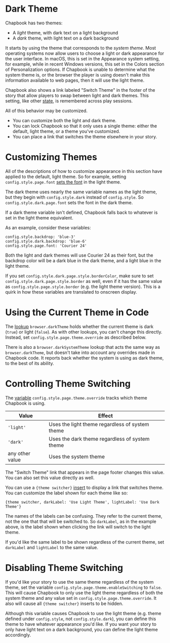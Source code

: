 # Dark Theme

Chapbook has two themes:

- A _light_ theme, with dark text on a light background
- A _dark_ theme, with light text on a dark background

It starts by using the theme that corresponds to the _system theme_. Most
operating systems now allow users to choose a light or dark appearance for the
user interface. In macOS, this is set in the Appearance system setting, for
example, while in recent Windows versions, this set in the Colors section of
Personalization options. If Chapbook is unable to determine what the system
theme is, or the browser the player is using doesn't make this information
available to web pages, then it will use the light theme.

Chapbook also shows a link labeled "Switch Theme" in the footer of the story
that allow players to swap between light and dark themes. This setting, like
other [state](../state/), is remembered across play sessions.

All of this behavior may be customized.

- You can customize both the light and dark theme.
- You can lock Chapbook so that it only uses a single theme: either the default,
  light theme, or a theme you've customized.
- You can place a link that switches the theme elsewhere in your story.

# Customizing Themes

All of the descriptions of how to customize appearance in this section have
applied to the default, light theme. So for example, setting
`config.style.page.font` [sets the font](fonts-and-colors.html) in the light
theme.

The dark theme uses nearly the same variable names as the light theme, but they
begin with `config.style.dark` instead of `config.style`. So
`config.style.dark.page.font` sets the font in the dark theme.

If a dark theme variable isn't defined, Chapbook falls back to whatever is set
in the light theme equivalent.

As an example, consider these variables:

```
config.style.backdrop: 'blue-3'
config.style.dark.backdrop: 'blue-6'
config.style.page.font: 'Courier 24'
```

Both the light and dark themes will use Courier 24 as their font, but the
backdrop color will be a dark blue in the dark theme, and a light blue in the
light theme.

<aside data-hint="info">
If you set <code>config.style.dark.page.style.borderColor</code>, make sure to set <code>config.style.dark.page.style.border</code> as well, even if it has the same value as <code>config.style.page.style.border</code> (e.g. the light theme version). This is a quirk in how these variables are translated to onscreen display.
</aside>

# Using the Current Theme in Code

The [lookup](../state/objects-and-lookups.html) `browser.darkTheme` holds
whether the current theme is dark (`true`) or light (`false`). As with other
lookups, you can't change this directly. Instead, set
`config.style.page.theme.override` as described below.

There is also a `browser.darkSystemTheme` lookup that acts the same way as
`browser.darkTheme`, but doesn't take into account any overrides made in
Chapbook code. It reports back whether the system is using as dark theme, to the
best of its ability.

# Controlling Theme Switching

The [variable](../state/the-vars-section.html)
`config.style.page.theme.override` tracks which theme Chapbook is using.

| Value           | Effect                                          |
| --------------- | ----------------------------------------------- |
| `'light'`       | Uses the light theme regardless of system theme |
| `'dark'`        | Uses the dark theme regardless of system theme  |
| any other value | Uses the system theme                           |

The "Switch Theme" link that appears in the page footer changes this value. You
can also set this value directly as well.

You can use a `{theme switcher}`
[insert](../modifiers-and-inserts/link-inserts.html) to display a link that
switches theme. You can customize the label shown for each theme like so:

`{theme switcher, darkLabel: 'Use Light Theme', lightLabel: 'Use Dark Theme'}`

The names of the labels can be confusing. They refer to the current theme, not
the one that that will be switched to. So `darkLabel`, as in the example above, is the label shown when clicking the link will switch to the light theme.

If you'd like the same label to be shown regardless of the current theme, set
`darkLabel` and `lightLabel` to the same value.

# Disabling Theme Switching

If you'd like your story to use the same theme regardless of the system theme,
set the variable `config.style.page.theme.enableSwitching` to `false`. This will
cause Chapbook to only use the light theme regardless of both the system theme
and any value set in `config.style.page.theme.override`. It also will cause all
`{theme switcher}` inserts to be hidden.

Although this variable causes Chapbook to use the light theme (e.g. theme
defined under `config.style`, not `config.style.dark`), you can define this
theme to have whatever appearance you'd like. If you want your story to only
have light text on a dark background, you can define the light theme
accordingly.